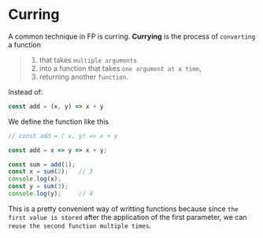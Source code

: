 # Curring
A common technique in FP is curring. **Currying** is the process of `converting` a function 

> 1. that takes `multiple arguments` 
> 2. into a function that takes `one argument at a time`, 
> 3. returning another `function`.

Instead of:

```javascript
const add = (x, y) => x + y
```

We define the function like this

```javascript
// const add = ( x, y) => x + y

const add = x => y => x + y;

const sum = add(1);
const x = sum(2);   // 3
console.log(x);
const y = sum(3);
console.log(y);     // 4
```

This is a pretty convenient way of writting functions because since `the first value is stored` after the application of the first parameter, we can `reuse the second function multiple times`.
 